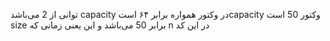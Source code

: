 توانی از 2 می‌باشد capacity در وکتور همواره
برابر ۶۴ استcapacity وکتور 50 است size برابر 50 می‌باشد و این یعنی زمانی که n در این کد

